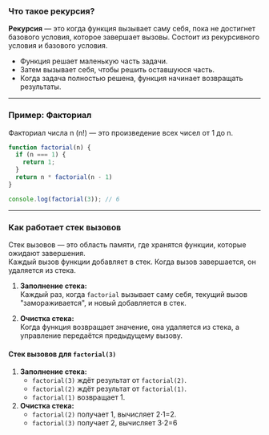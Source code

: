 ### Что такое рекурсия?
**Рекурсия** — это когда функция вызывает саму себя, пока не достигнет базового условия, которое завершает вызовы. Состоит из рекурсивного условия и базового условия.
- Функция решает маленькую часть задачи.
- Затем вызывает себя, чтобы решить оставшуюся часть.
- Когда задача полностью решена, функция начинает возвращать результаты.

---
### Пример: Факториал

Факториал числа n (n!) — это произведение всех чисел от 1 до n.  
```JavaScript
function factorial(n) {
  if (n === 1) {
    return 1;
  }
  return n * factorial(n - 1)
}

console.log(factorial(3)); // 6
```

---

### Как работает стек вызовов

Стек вызовов — это область памяти, где хранятся функции, которые ожидают завершения.  
Каждый вызов функции добавляет в стек. Когда вызов завершается, он удаляется из стека.

1. **Заполнение стека:**  
    Каждый раз, когда `factorial` вызывает саму себя, текущий вызов "замораживается", и новый добавляется в стек.
    
2. **Очистка стека:**  
    Когда функция возвращает значение, она удаляется из стека, а управление передаётся предыдущему вызову.
    
#### Стек вызовов для `factorial(3)`

1. **Заполнение стека:**
    - `factorial(3)` ждёт результат от `factorial(2)`.
    - `factorial(2)` ждёт результат от `factorial(1)`.
    - `factorial(1)` возвращает 1.
2. **Очистка стека:**
    - `factorial(2)` получает 1, вычисляет 2⋅1=2.
    - `factorial(3)` получает 2, вычисляет 3⋅2=6